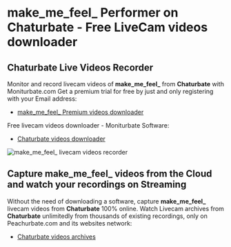 # make_me_feel_ Performer on Chaturbate - Free LiveCam videos downloader

## Chaturbate Live Videos Recorder

Monitor and record livecam videos of **make_me_feel_** from **Chaturbate** with Moniturbate.com
Get a premium trial for free by just and only registering with your Email address:
* [make_me_feel_ Premium videos downloader](https://moniturbate.com/request-demo-licence-key.html)

Free livecam videos downloader - Moniturbate Software:
* [Chaturbate videos downloader](https://moniturbate.com/moniturbate-download-software.html)

![make_me_feel_ livecam videos recorder](https://peachurnet.com/templates/moniturbate-software.png)


## Capture make_me_feel_ videos from the Cloud and watch your recordings on Streaming

Without the need of downloading a software, capture **make_me_feel_** livecam videos from **Chaturbate** 100% online.
Watch Livecam archives from **Chaturbate** unlimitedly from thousands of existing recordings, only on Peachurbate.com and its websites network:
* [Chaturbate videos archives](https://peachurnet.com/)